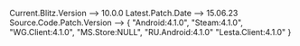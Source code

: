 Current.Blitz.Version --> 10.0.0
Latest.Patch.Date --> 15.06.23
Source.Code.Patch.Version --> {
								"Android:4.1.0",
								"Steam:4.1.0",
								"WG.Client:4.1.0",
								"MS.Store:NULL",
								"RU.Android:4.1.0"
								"Lesta.Client:4.1.0"
							  }
